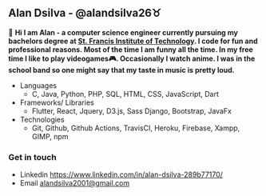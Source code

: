 ## Alan Dsilva - @alandsilva26♉
<!-- <img  src="https://raw.githubusercontent.com/alandsilva26/alandsilva26/master/itachi.gif" width="300" align="right"></img> -->
  👋 **Hi I am Alan - a computer science engineer currently pursuing my bachelors degree at [St. Francis Institute of Technology](https://www.sfit.ac.in/). I code for fun and professional reasons. Most of the time I am funny all the time. In my free time I like to play videogames🎮. Occasionally I watch anime. I was in the school band so one might say that my taste in music is pretty loud.**
  
* Languages
  - C, Java, Python, PHP, SQL, HTML, CSS, JavaScript, Dart
* Frameworks/ Libraries
  - Flutter, React, Jquery, D3.js, Sass Django, Bootstrap, JavaFx
* Technologies
  - Git, Github, Github Actions, TravisCI, Heroku, Firebase, Xampp, GIMP, npm
    
### Get in touch
  * Linkedin https://www.linkedin.com/in/alan-dsilva-289b77170/
  * Email alandsilva2001@gmail.com
